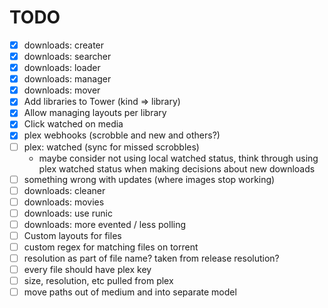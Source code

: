 # TODO

- [x] downloads: creater
- [x] downloads: searcher
- [x] downloads: loader
- [x] downloads: manager
- [x] downloads: mover
- [x] Add libraries to Tower (kind => library)
- [x] Allow managing layouts per library
- [x] Click watched on media
- [x] plex webhooks (scrobble and new and others?)
- [ ] plex: watched (sync for missed scrobbles)
  - maybe consider not using local watched status, think through using plex watched status
    when making decisions about new downloads
- [ ] something wrong with updates (where images stop working)
- [ ] downloads: cleaner
- [ ] downloads: movies
- [ ] downloads: use runic
- [ ] downloads: more evented / less polling
- [ ] Custom layouts for files
- [ ] custom regex for matching files on torrent
- [ ] resolution as part of file name? taken from release resolution?
- [ ] every file should have plex key
- [ ] size, resolution, etc pulled from plex
- [ ] move paths out of medium and into separate model
